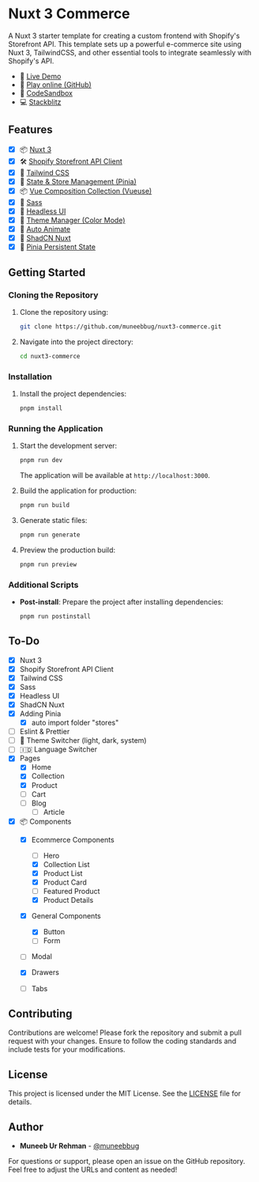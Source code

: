 # Nuxt 3 Commerce

A Nuxt 3 starter template for creating a custom frontend with Shopify's Storefront API. This template sets up a powerful e-commerce site using Nuxt 3, TailwindCSS, and other essential tools to integrate seamlessly with Shopify's API.

- 📖 [Live Demo](https://nuxt3-commerce-wheat.vercel.app/)
- 👀 [Play online (GitHub)](https://githubblitz.com/muneebbug/nuxt3-commerce)
- 🔧 [CodeSandbox](https://codesandbox.io/s/github/muneebbug/nuxt3-commerce)
- 💻 [Stackblitz](https://stackblitz.com/github/muneebbug/nuxt3-commerce)

## Features

- [X] 📦 [Nuxt 3](https://nuxt.com/)
- [X] 🛠 [Shopify Storefront API Client](https://shopify.dev/docs/storefront-api)
- [X] 🎨 [Tailwind CSS](https://tailwindcss.com/)
- [X] 🧩 [State & Store Management (Pinia)](https://pinia.vuejs.org/)
- [X] 📦 [Vue Composition Collection (Vueuse)](https://vueuse.org/)
- [X] 💅 [Sass](https://sass-lang.com/)
- [X] 🧩 [Headless UI](https://headlessui.dev/)
- [X] 🌙 [Theme Manager (Color Mode)](https://color-mode.nuxtjs.org/)
- [X] 🧩 [Auto Animate](https://nuxt.com/modules/auto-animate)
- [X] 🧩 [ShadCN Nuxt](https://www.shadcn-vue.com/docs/installation/nuxt)
- [X] 🧩 [Pinia Persistent State](https://prazdevs.github.io/pinia-plugin-persistedstate/frameworks/nuxt-3.html)

## Getting Started

### Cloning the Repository

1. Clone the repository using:

   ```bash
   git clone https://github.com/muneebbug/nuxt3-commerce.git
   ```

2. Navigate into the project directory:

   ```bash
   cd nuxt3-commerce
   ```

### Installation

1. Install the project dependencies:

   ```bash
   pnpm install
   ```

### Running the Application

1. Start the development server:

   ```bash
   pnpm run dev
   ```

   The application will be available at `http://localhost:3000`.

2. Build the application for production:

   ```bash
   pnpm run build
   ```

3. Generate static files:

   ```bash
   pnpm run generate
   ```

4. Preview the production build:

   ```bash
   pnpm run preview
   ```

### Additional Scripts

- **Post-install**: Prepare the project after installing dependencies:

  ```bash
  pnpm run postinstall
  ```

## To-Do

- [X] Nuxt 3
- [X] Shopify Storefront API Client
- [X] Tailwind CSS
- [X] Sass
- [X] Headless UI
- [X] ShadCN Nuxt
- [X] Adding Pinia
  - [X] auto import folder "stores"
- [ ] Eslint & Prettier
- [ ] 🌙 Theme Switcher (light, dark, system)
- [ ] 🇮🇩 Language Switcher
- [X] Pages
  - [X] Home
  - [X] Collection
  - [X] Product
  - [ ] Cart
  - [ ] Blog
    - [ ] Article
- [X] 📦 Components
    - [X] Ecommerce Components
        - [ ] Hero
        - [X] Collection List
        - [X] Product List
        - [X] Product Card
        - [ ] Featured Product
        - [X] Product Details
    - [X] General Components
        - [X] Button
        - [ ] Form
    - [ ] Modal
    - [X] Drawers
    - [ ] Tabs


## Contributing

Contributions are welcome! Please fork the repository and submit a pull request with your changes. Ensure to follow the coding standards and include tests for your modifications.

## License

This project is licensed under the MIT License. See the [LICENSE](LICENSE) file for details.

## Author

- **Muneeb Ur Rehman** - [@muneebbug](https://github.com/muneebbug)

For questions or support, please open an issue on the GitHub repository.
Feel free to adjust the URLs and content as needed!